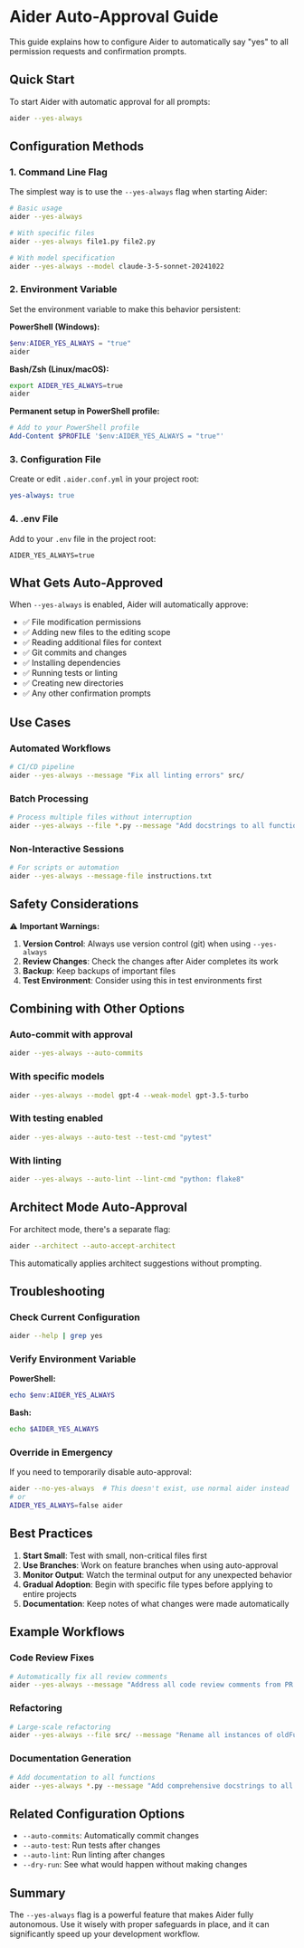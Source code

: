# Aider Auto-Approval Guide

This guide explains how to configure Aider to automatically say "yes" to all permission requests and confirmation prompts.

## Quick Start

To start Aider with automatic approval for all prompts:

```bash
aider --yes-always
```

## Configuration Methods

### 1. Command Line Flag

The simplest way is to use the `--yes-always` flag when starting Aider:

```bash
# Basic usage
aider --yes-always

# With specific files
aider --yes-always file1.py file2.py

# With model specification
aider --yes-always --model claude-3-5-sonnet-20241022
```

### 2. Environment Variable

Set the environment variable to make this behavior persistent:

**PowerShell (Windows):**
```powershell
$env:AIDER_YES_ALWAYS = "true"
aider
```

**Bash/Zsh (Linux/macOS):**
```bash
export AIDER_YES_ALWAYS=true
aider
```

**Permanent setup in PowerShell profile:**
```powershell
# Add to your PowerShell profile
Add-Content $PROFILE '$env:AIDER_YES_ALWAYS = "true"'
```

### 3. Configuration File

Create or edit `.aider.conf.yml` in your project root:

```yaml
yes-always: true
```

### 4. .env File

Add to your `.env` file in the project root:

```
AIDER_YES_ALWAYS=true
```

## What Gets Auto-Approved

When `--yes-always` is enabled, Aider will automatically approve:

- ✅ File modification permissions
- ✅ Adding new files to the editing scope
- ✅ Reading additional files for context
- ✅ Git commits and changes
- ✅ Installing dependencies
- ✅ Running tests or linting
- ✅ Creating new directories
- ✅ Any other confirmation prompts

## Use Cases

### Automated Workflows
```bash
# CI/CD pipeline
aider --yes-always --message "Fix all linting errors" src/
```

### Batch Processing
```bash
# Process multiple files without interruption
aider --yes-always --file *.py --message "Add docstrings to all functions"
```

### Non-Interactive Sessions
```bash
# For scripts or automation
aider --yes-always --message-file instructions.txt
```

## Safety Considerations

⚠️ **Important Warnings:**

1. **Version Control**: Always use version control (git) when using `--yes-always`
2. **Review Changes**: Check the changes after Aider completes its work
3. **Backup**: Keep backups of important files
4. **Test Environment**: Consider using this in test environments first

## Combining with Other Options

### Auto-commit with approval
```bash
aider --yes-always --auto-commits
```

### With specific models
```bash
aider --yes-always --model gpt-4 --weak-model gpt-3.5-turbo
```

### With testing enabled
```bash
aider --yes-always --auto-test --test-cmd "pytest"
```

### With linting
```bash
aider --yes-always --auto-lint --lint-cmd "python: flake8"
```

## Architect Mode Auto-Approval

For architect mode, there's a separate flag:

```bash
aider --architect --auto-accept-architect
```

This automatically applies architect suggestions without prompting.

## Troubleshooting

### Check Current Configuration
```bash
aider --help | grep yes
```

### Verify Environment Variable
**PowerShell:**
```powershell
echo $env:AIDER_YES_ALWAYS
```

**Bash:**
```bash
echo $AIDER_YES_ALWAYS
```

### Override in Emergency
If you need to temporarily disable auto-approval:
```bash
aider --no-yes-always  # This doesn't exist, use normal aider instead
# or
AIDER_YES_ALWAYS=false aider
```

## Best Practices

1. **Start Small**: Test with small, non-critical files first
2. **Use Branches**: Work on feature branches when using auto-approval
3. **Monitor Output**: Watch the terminal output for any unexpected behavior
4. **Gradual Adoption**: Begin with specific file types before applying to entire projects
5. **Documentation**: Keep notes of what changes were made automatically

## Example Workflows

### Code Review Fixes
```bash
# Automatically fix all review comments
aider --yes-always --message "Address all code review comments from PR #123"
```

### Refactoring
```bash
# Large-scale refactoring
aider --yes-always --file src/ --message "Rename all instances of oldFunction to newFunction"
```

### Documentation Generation
```bash
# Add documentation to all functions
aider --yes-always *.py --message "Add comprehensive docstrings to all functions and classes"
```

## Related Configuration Options

- `--auto-commits`: Automatically commit changes
- `--auto-test`: Run tests after changes
- `--auto-lint`: Run linting after changes
- `--dry-run`: See what would happen without making changes

## Summary

The `--yes-always` flag is a powerful feature that makes Aider fully autonomous. Use it wisely with proper safeguards in place, and it can significantly speed up your development workflow.
